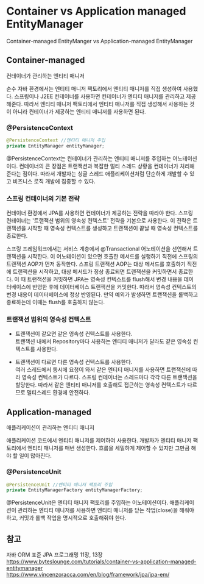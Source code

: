 # Container vs Application managed EntityManager
Container-managed EntityManger vs Application-managed EntityManager

## Container-managed
컨테이너가 관리하는 엔티티 매니저  

순수 자바 환경에서는 엔티티 매니저 팩토리에서 엔티티 매니저를 직접 생성하여 사용했다. 스프링이나 J2EE 컨테이너를 사용하면 컨테이너가 엔티티 매니저를 관리하고 제공해준다. 따라서 엔티티 매니저 팩토리에서 엔티티 매니저를 직접 생성해서 사용하는 것이 아니라 컨테이너가 제공하는 엔티티 매니저를 사용하면 된다.   

### @PersistenceContext
```java
@PersistenceContext //엔티티 매니저 주입
private EntityManager entityManager;
```

@PersistenceContext는 컨테이너가 관리하는 엔티티 매니저를 주입하는 어노테이션이다. 컨테이너의 큰 장점은 트랜잭션과 복잡한 멀티 스레드 상황을 컨테이너가 처리해준다는 점이다. 따라서 개발자는 싱글 스레드 애플리케이션처럼 단순하게 개발할 수 있고 비즈니스 로직 개발에 집중할 수 있다.   

### 스프링 컨테이너의 기본 전략
컨테이너 환경에서 JPA를 사용하면 컨테이너가 제공하는 전략을 따라야 한다. 스프링 컨테이너는 '트랜잭션 범위의 영속성 컨텍스트' 전략을 기본으로 사용한다. 이 전략은 트랜잭션을 시작할 때 영속성 컨텍스트를 생성하고 트랜잭션이 끝날 때 영속성 컨텍스트를 종료한다.

스프링 프레임워크에서는 서비스 계층에서 @Transactional 어노테이션을 선언해서 트랜잭션을 시작한다. 이 어노테이션이 있으면 호출한 메서드를 실행하기 직전에 스프링의 트랜잭션 AOP가 먼저 동작한다. 스프링 트랜잭션 AOP는 대상 메서드를 호출하기 직전에 트랜잭션을 시작하고, 대상 메서드가 정상 종료되면 트랜잭션을 커밋하면서 종료한다. 이 때 트랜잭션을 커밋하면 JPA는 영속성 컨텍스트를 flush해서 변경 내용을 데이터베이스에 반영한 후에 데이터베이스 트랜잭션을 커밋한다. 따라서 영속성 컨텍스트의 변경 내용이 데이터베이스에 정상 반영된다. 만약 예외가 발생하면 트랜잭션을 롤백하고 종료하는데 이때는 flush를 호출하지 않는다.

### 트랜잭션 범위의 영속성 컨텍스트
- 트랜잭션이 같으면 같은 영속성 컨텍스트를 사용한다.  
    트랜잭션 내에서 Repository마다 사용하는 엔티티 매니저가 달라도 같은 영속성 컨텍스트를 사용한다.

- 트랜잭션이 다르면 다른 영속성 컨텍스트를 사용한다.  
    여러 스레드에서 동시에 요청이 와서 같은 엔티티 매니저를 사용하면 트랜잭션에 따라 영속성 컨텍스트가 다르다. 스프링 컨테이너는 스레드마다 각각 다른 트랜잭션을 할당한다. 따라서 같은 엔티티 매니저를 호출해도 접근하는 영속성 컨텍스트가 다르므로 멀티스레드 환경에 안전하다.

## Application-managed
애플리케이션이 관리하는 엔티티 매니저  

애플리케이션 코드에서 엔티티 매니저를 제어하여 사용한다. 개발자가 엔티티 매니저 팩토리에서 엔티티 매니저를 매번 생성한다. 흐름을 세밀하게 제어할 수 있지만 그만큼 해야 할 일이 많아진다.

### @PersistenceUnit
```java
@PersistenceUnit //엔티티 매니저 팩토리 주입
private EntityManagerFactory entityManagerFactory;
```

@PersistenceUnit은 엔티티 매니저 팩토리를 주입하는 어노테이션이다. 애플리케이션이 관리하는 엔티티 매니저를 사용하면 엔티티 매니저를 닫는 작업(close)을 해줘야 하고, 커밋과 롤백 작업을 명시적으로 호출해줘야 한다. 

## 참고
자바 ORM 표준 JPA 프로그래밍 11장, 13장  
https://www.byteslounge.com/tutorials/container-vs-application-managed-entitymanager  
https://www.vincenzoracca.com/en/blog/framework/jpa/jpa-em/  